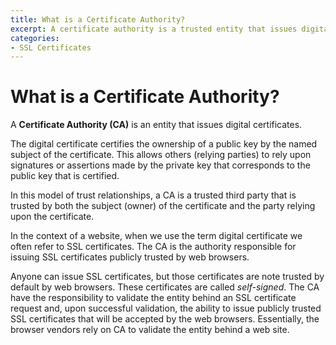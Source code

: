 ```yaml
---
title: What is a Certificate Authority?
excerpt: A certificate authority is a trusted entity that issues digital certificates.
categories:
- SSL Certificates
---
```


# What is a Certificate Authority?

A **Certificate Authority (CA)** is an entity that issues digital certificates.

The digital certificate certifies the ownership of a public key by the named subject of the certificate. This allows others (relying parties) to rely upon signatures or assertions made by the private key that corresponds to the public key that is certified.

In this model of trust relationships, a CA is a trusted third party that is trusted by both the subject (owner) of the certificate and the party relying upon the certificate.

In the context of a website, when we use the term digital certificate we often refer to SSL certificates. The CA is the authority responsible for issuing SSL certificates publicly trusted by web browsers.

Anyone can issue SSL certificates, but those certificates are note trusted by default by web browsers. These certificates are called _self-signed_. The CA have the responsibility to validate the entity behind an SSL certificate request and, upon successful validation, the ability to issue publicly trusted SSL certificates that will be accepted by the web browsers. Essentially, the browser vendors rely on CA to validate the entity behind a web site. 

